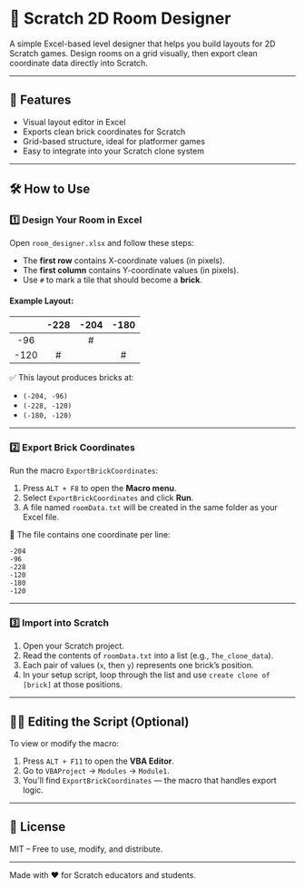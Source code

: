 # 🧱 Scratch 2D Room Designer

A simple Excel-based level designer that helps you build layouts for 2D Scratch games. Design rooms on a grid visually, then export clean coordinate data directly into Scratch.

---

## 🚀 Features

- Visual layout editor in Excel  
- Exports clean brick coordinates for Scratch  
- Grid-based structure, ideal for platformer games
- Easy to integrate into your Scratch clone system  

---

## 🛠 How to Use

### 1️⃣ Design Your Room in Excel

Open `room_designer.xlsx` and follow these steps:

- The **first row** contains X-coordinate values (in pixels).
- The **first column** contains Y-coordinate values (in pixels).
- Use `#` to mark a tile that should become a **brick**.

#### Example Layout:

|       | -228 | -204 | -180 |
|:-----:|:----:|:----:|:----:|
| -96   |      |  #   |      |
| -120  |  #   |      |  #   |

✅ This layout produces bricks at:
- `(-204, -96)`
- `(-228, -120)`
- `(-180, -120)`

---

### 2️⃣ Export Brick Coordinates

Run the macro `ExportBrickCoordinates`:

1. Press `ALT + F8` to open the **Macro menu**.  
2. Select `ExportBrickCoordinates` and click **Run**.  
3. A file named `roomData.txt` will be created in the same folder as your Excel file.

📄 The file contains one coordinate per line:

```
-204
-96
-228
-120
-180
-120
```

---

### 3️⃣ Import into Scratch

1. Open your Scratch project.  
2. Read the contents of `roomData.txt` into a list (e.g., `The_clone_data`).  
3. Each pair of values (`x`, then `y`) represents one brick’s position.  
4. In your setup script, loop through the list and use `create clone of [brick]` at those positions.

---

## 🧑‍💻 Editing the Script (Optional)

To view or modify the macro:

1. Press `ALT + F11` to open the **VBA Editor**.  
2. Go to `VBAProject` → `Modules` → `Module1`.  
3. You'll find `ExportBrickCoordinates` — the macro that handles export logic.

---

## 📘 License

MIT – Free to use, modify, and distribute.

---

Made with ❤️ for Scratch educators and students.

